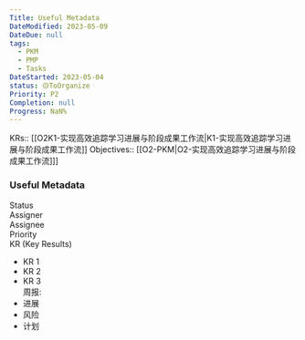 ```yaml
---
Title: Useful Metadata
DateModified: 2023-05-09
DateDue: null
tags:
  - PKM
  - PMP
  - Tasks
DateStarted: 2023-05-04
status: 🟡ToOrganize
Priority: P2
Completion: null
Progress: NaN%
---
```

KRs:: [[O2K1-实现高效追踪学习进展与阶段成果工作流|K1-实现高效追踪学习进展与阶段成果工作流]]
Objectives::   [[O2-PKM|O2-实现高效追踪学习进展与阶段成果工作流]]]

### Useful Metadata

Status  
Assigner  
Assignee  
Priority  
KR (Key Results)

- KR 1
- KR 2
- KR 3  
  周报:
- 进展
- 风险
- 计划
